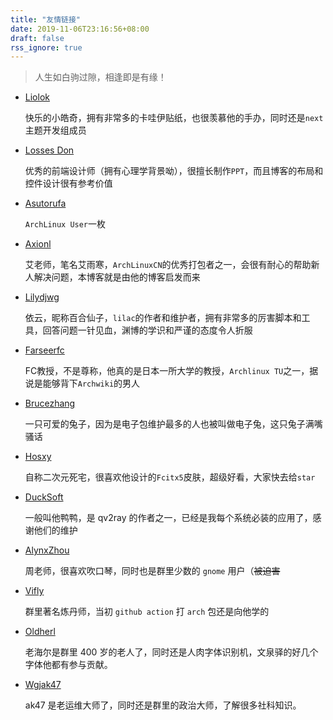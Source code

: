 ```yaml
---
title: "友情链接"
date: 2019-11-06T23:16:56+08:00
draft: false
rss_ignore: true
---
```


> 人生如白驹过隙，相逢即是有缘！
>


- [Liolok](https://liolok.com/)

    快乐的小皓奇，拥有非常多的卡哇伊贴纸，也很羡慕他的手办，同时还是`next`主题开发组成员

- [Losses Don](https://roriri.one/)

    优秀的前端设计师（拥有心理学背景呦），很擅长制作`PPT`，而且博客的布局和控件设计很有参考价值

- [Asutorufa](https://asutorufa.github.io/)

    `ArchLinux User`一枚
    
- [Axionl](https://axionl.me/)

    艾老师，笔名艾雨寒，`ArchLinuxCN`的优秀打包者之一，会很有耐心的帮助新人解决问题，本博客就是由他的博客启发而来

- [Lilydjwg](https://blog.lilydjwg.me/)

    依云，昵称百合仙子，`lilac`的作者和维护者，拥有非常多的厉害脚本和工具，回答问题一针见血，渊博的学识和严谨的态度令人折服

- [Farseerfc](https://farseerfc.me/)

    FC教授，不是尊称，他真的是日本一所大学的教授，`Archlinux TU`之一，据说是能够背下`Archwiki`的男人

- [Brucezhang](https://brucezhang1993.github.io/)

    一只可爱的兔子，因为是电子包维护最多的人也被叫做电子兔，这只兔子满嘴骚话

- [Hosxy](https://hosxy.github.io/)

    自称二次元死宅，很喜欢他设计的`Fcitx5`皮肤，超级好看，大家快去给`star`

- [DuckSoft](https://www.ducksoft.site/)

	一般叫他鸭鸭，是 qv2ray 的作者之一，已经是我每个系统必装的应用了，感谢他们的维护

- [AlynxZhou](https://sh.alynx.one/)

	周老师，很喜欢吹口琴，同时也是群里少数的 `gnome` 用户（~~被迫害~~

- [Vifly](https://viflythink.com/)

	群里著名炼丹师，当初 `github action` 打 `arch` 包还是向他学的

- [Oldherl](https://blog.oldherl.one)

	老海尔是群里 400 岁的老人了，同时还是人肉字体识别机，文泉驿的好几个字体他都有参与贡献。

- [Wgjak47](https://wgjak47.me/tech)

	ak47 是老运维大师了，同时还是群里的政治大师，了解很多社科知识。
